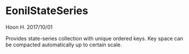 EonilStateSeries
============
Hoon H.
2017/10/01

Provides state-series collection with unique ordered keys. Key space can be compacted
automatically up to certain scale.




